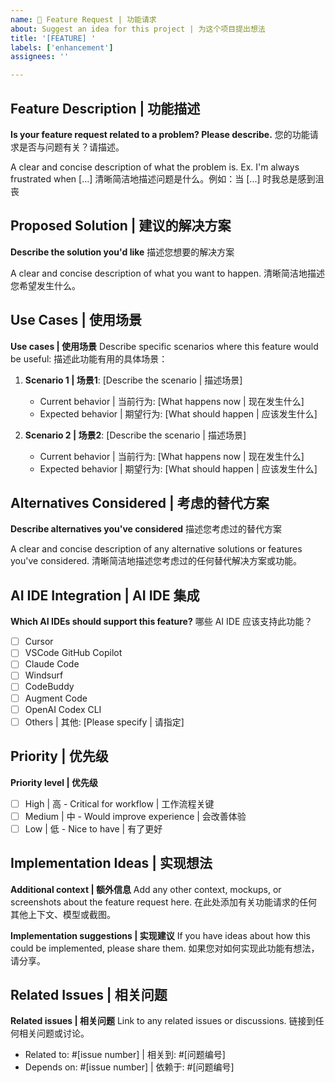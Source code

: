 ```yaml
---
name: 🚀 Feature Request | 功能请求
about: Suggest an idea for this project | 为这个项目提出想法
title: '[FEATURE] '
labels: ['enhancement']
assignees: ''

---
```


## Feature Description | 功能描述
**Is your feature request related to a problem? Please describe.**
您的功能请求是否与问题有关？请描述。

A clear and concise description of what the problem is. Ex. I'm always frustrated when [...]
清晰简洁地描述问题是什么。例如：当 [...] 时我总是感到沮丧

## Proposed Solution | 建议的解决方案
**Describe the solution you'd like**
描述您想要的解决方案

A clear and concise description of what you want to happen.
清晰简洁地描述您希望发生什么。

## Use Cases | 使用场景
**Use cases | 使用场景**
Describe specific scenarios where this feature would be useful:
描述此功能有用的具体场景：

1. **Scenario 1 | 场景1**: [Describe the scenario | 描述场景]
   - Current behavior | 当前行为: [What happens now | 现在发生什么]
   - Expected behavior | 期望行为: [What should happen | 应该发生什么]

2. **Scenario 2 | 场景2**: [Describe the scenario | 描述场景]
   - Current behavior | 当前行为: [What happens now | 现在发生什么]
   - Expected behavior | 期望行为: [What should happen | 应该发生什么]

## Alternatives Considered | 考虑的替代方案
**Describe alternatives you've considered**
描述您考虑过的替代方案

A clear and concise description of any alternative solutions or features you've considered.
清晰简洁地描述您考虑过的任何替代解决方案或功能。

## AI IDE Integration | AI IDE 集成
**Which AI IDEs should support this feature?**
哪些 AI IDE 应该支持此功能？

- [ ] Cursor
- [ ] VSCode GitHub Copilot
- [ ] Claude Code
- [ ] Windsurf
- [ ] CodeBuddy
- [ ] Augment Code
- [ ] OpenAI Codex CLI
- [ ] Others | 其他: [Please specify | 请指定]

## Priority | 优先级
**Priority level | 优先级**
- [ ] High | 高 - Critical for workflow | 工作流程关键
- [ ] Medium | 中 - Would improve experience | 会改善体验
- [ ] Low | 低 - Nice to have | 有了更好

## Implementation Ideas | 实现想法
**Additional context | 额外信息**
Add any other context, mockups, or screenshots about the feature request here.
在此处添加有关功能请求的任何其他上下文、模型或截图。

**Implementation suggestions | 实现建议**
If you have ideas about how this could be implemented, please share them.
如果您对如何实现此功能有想法，请分享。

## Related Issues | 相关问题
**Related issues | 相关问题**
Link to any related issues or discussions.
链接到任何相关问题或讨论。

- Related to: #[issue number] | 相关到: #[问题编号]
- Depends on: #[issue number] | 依赖于: #[问题编号]
